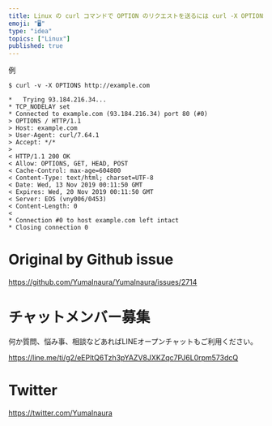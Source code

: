 ```yaml
---
title: Linux の curl コマンドで OPTION のリクエストを送るには curl -X OPTIONS <URL> ( #Linux )
emoji: "🖥"
type: "idea"
topics: ["Linux"]
published: true
---
```


例

```
$ curl -v -X OPTIONS http://example.com

*   Trying 93.184.216.34...
* TCP_NODELAY set
* Connected to example.com (93.184.216.34) port 80 (#0)
> OPTIONS / HTTP/1.1
> Host: example.com
> User-Agent: curl/7.64.1
> Accept: */*
>
< HTTP/1.1 200 OK
< Allow: OPTIONS, GET, HEAD, POST
< Cache-Control: max-age=604800
< Content-Type: text/html; charset=UTF-8
< Date: Wed, 13 Nov 2019 00:11:50 GMT
< Expires: Wed, 20 Nov 2019 00:11:50 GMT
< Server: EOS (vny006/0453)
< Content-Length: 0
<
* Connection #0 to host example.com left intact
* Closing connection 0
```

# Original by Github issue

https://github.com/YumaInaura/YumaInaura/issues/2714








<!-- Update From Qiita API -->

# チャットメンバー募集


何か質問、悩み事、相談などあればLINEオープンチャットもご利用ください。

https://line.me/ti/g2/eEPltQ6Tzh3pYAZV8JXKZqc7PJ6L0rpm573dcQ





# Twitter


https://twitter.com/YumaInaura


<!-- Update From Qiita API -->


